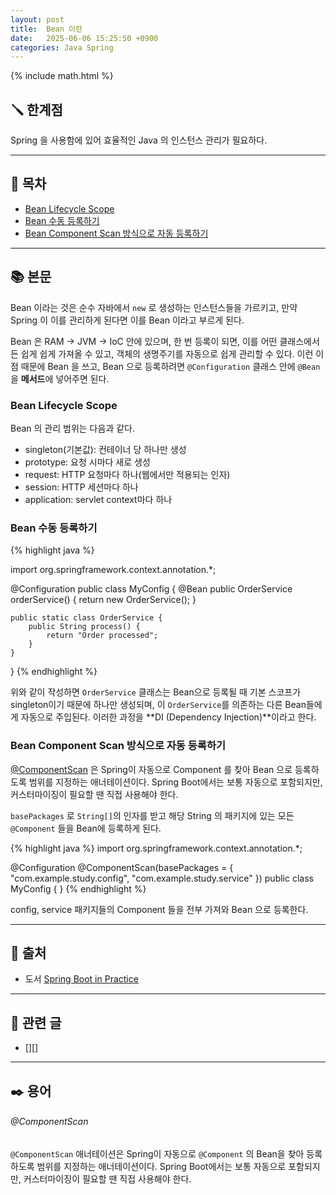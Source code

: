 ```yaml
---
layout: post
title:  Bean 이란
date:   2025-06-06 15:25:50 +0900
categories: Java Spring
---
```


{% include math.html %}

## 🪛 한계점

Spring 을 사용함에 있어 효율적인 Java 의 인스턴스 관리가 필요하다.

---

## 📂 목차
- [Bean Lifecycle Scope](#bean-lifecycle-scope)
- [Bean 수동 등록하기](#bean-수동-등록하기)
- [Bean Component Scan 방식으로 자동 등록하기](#bean-component-scan-방식으로-자동-등록하기)

---

## 📚 본문

Bean 이라는 것은 순수 자바에서 `new` 로 생성하는 인스턴스들을 가르키고, 만약 Spring 이 이를 관리하게 된다면 이를 Bean 이라고 부르게 된다.

Bean 은 RAM -> JVM -> IoC 안에 있으며, 한 번 등록이 되면, 이를 어떤 클래스에서든 쉽게 쉽게 가져올 수 있고, 객체의 생명주기를 자동으로 쉽게 관리할 수 있다. 이런 이점 때문에 Bean 을 쓰고, Bean 으로 등록하려면 `@Configuration` 클래스 안에 `@Bean` 을 **메서드**에 넣어주면 된다.

### Bean Lifecycle Scope

Bean 의 관리 범위는 다음과 같다.
- singleton(기본값): 컨테이너 당 하나만 생성
- prototype: 요청 시마다 새로 생성
- request: HTTP 요청마다 하나(웹에서만 적용되는 인자)
- session: HTTP 세션마다 하나
- application: servlet context마다 하나

### Bean 수동 등록하기
{% highlight java %}

import org.springframework.context.annotation.*;

@Configuration
public class MyConfig {
    @Bean
    public OrderService orderService() {
        return new OrderService();
    }

    public static class OrderService {
        public String process() {
            return "Order processed";
        }
    }
}
{% endhighlight %}

위와 같이 작성하면 `OrderService` 클래스는 Bean으로 등록될 때 기본 스코프가 singleton이기 때문에 하나만 생성되며, 이 `OrderService`를 의존하는 다른 Bean들에게 자동으로 주입된다. 이러한 과정을 **DI (Dependency Injection)**이라고 한다.

### Bean Component Scan 방식으로 자동 등록하기

[@ComponentScan](#componentscan) 은 Spring이 자동으로 Component 를 찾아 Bean 으로 등록하도록 범위를 지정하는 애너테이션이다. Spring Boot에서는 보통 자동으로 포함되지만, 커스터마이징이 필요할 땐 직접 사용해야 한다.

`basePackages` 로 `String[]`의 인자를 받고 해당 String 의 패키지에 있는 모든 `@Component` 들을 Bean에 등록하게 된다.

{% highlight java %}
import org.springframework.context.annotation.*;

@Configuration
@ComponentScan(basePackages = {
        "com.example.study.config",
        "com.example.study.service"
})
public class MyConfig { }
{% endhighlight %}

config, service 패키지들의 Component 들을 전부 가져와 Bean 으로 등록한다.

---

## 🔗 출처
- 도서 [Spring Boot in Practice](https://www.aladin.co.kr/shop/wproduct.aspx?ItemId=279280319&srsltid=AfmBOoqOq7s5PrLMTe6aMGBXVD7AjNczIgN0e57lelyEY76kueqPkxeK)

---

## 📁 관련 글
- [][]

---

## ✒️ 용어

###### @ComponentScan

`@ComponentScan` 애너테이션은 Spring이 자동으로 `@Component` 의 Bean을 찾아 등록하도록 범위를 지정하는 애너테이션이다. Spring Boot에서는 보통 자동으로 포함되지만, 커스터마이징이 필요할 땐 직접 사용해야 한다.